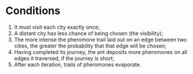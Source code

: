 # Conditions
1. It must visit each city exactly once;
2. A distant city has less chance of being chosen (the visibility);
3. The more intense the pheromone trail laid out on an edge between two cities, the greater the probability that that edge will be chosen;
4. Having completed its journey, the ant deposits more pheromones on all edges it traversed, if the journey is short;
5. After each iteration, trails of pheromones evaporate.